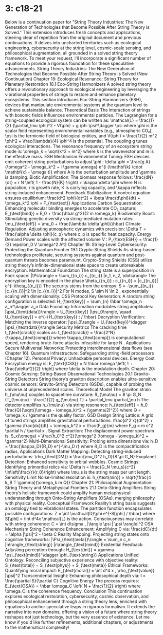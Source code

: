 # 3: c18-21

Below is a continuation paper for "String Theory Industries: The New Generation of Technologies that Become Possible After String Theory is Solved." This extension introduces fresh concepts and applications, steering clear of repetition from the original document and previous continuations. It delves into uncharted territories such as ecological engineering, cybersecurity at the string level, cosmic-scale sensing, and philosophical augmentation, all grounded in a solved string theory framework. To meet your request, I'll incorporate a significant number of equations to provide a rigorous foundation for these speculative advancements.
String Theory Industries: The New Generation of Technologies that Become Possible After String Theory is Solved (New Continuation)
Chapter 18: Ecological Resonance: String Theory for Planetary Restoration
18.1 Eco-String Harmonizers
A solved string theory offers a revolutionary approach to ecological engineering by leveraging the vibrational properties of strings to restore and enhance planetary ecosystems. This section introduces Eco-String Harmonizers (ESH), devices that manipulate environmental systems at the quantum level to achieve sustainable balance.
Theoretical Basis
The interaction of strings with bosonic fields influences environmental particles. The Lagrangian for a string-coupled ecological system can be written as:
\mathcal{L} = \frac{1}{2} (\partial_\mu \phi)^2 - V(\phi) + g \phi \psi^\dagger \psi
where 
\phi
 is the scalar field representing environmental variables (e.g., atmospheric CO₂), 
\psi
 is the fermionic field of biological entities, and 
V(\phi) = \frac{1}{2} m^2 \phi^2 + \frac{\lambda}{4} \phi^4
 is the potential. The coupling 
g
 tunes ecological interactions.
The resonance frequency of an ecosystem string mode is:
\omega_k = \sqrt{k^2 + m^2}
where 
k
 is the wavevector and 
m
 is the effective mass.
ESH Mechanism
Environmental Tuning: ESH devices emit coherent string perturbations to adjust 
\phi
:
\delta \phi = \frac{g A}{\omega^2 - \omega_k^2 + i \gamma \omega} e^{i (\mathbf{k} \cdot \mathbf{x} - \omega t)}
where 
A
 is the perturbation amplitude and 
\gamma
 is damping.
Biotic Amplification: The biomass response follows:
\frac{dN}{dt} = r N \left( 1 - \frac{N}{K} \right) + \kappa \delta \phi
where 
N
 is population, 
r
 is growth rate, 
K
 is carrying capacity, and 
\kappa
 reflects string-induced enhancement.
Feedback Stabilization: A control equation ensures equilibrium:
\frac{d^2 \phi}{dt^2} + \beta \frac{d\phi}{dt} + \omega_k^2 \phi = F_{\text{ext}}
Applications
Carbon Sequestration: Enhancing molecular binding energies to accelerate CO₂ capture:
E_{\text{bind}} = E_0 + \frac{\hbar g^2}{2 m \omega_k}
Biodiversity Boost: Stimulating genetic diversity via string-mediated mutation rates:
\mu_{\text{eff}} = \mu_0 + \frac{\lambda \delta \phi}{\hbar}
Climate Regulation: Adjusting atmospheric dynamics with precision:
\Delta T = \frac{\alpha \delta \phi}{c_p}
where 
c_p
 is specific heat capacity.
Energy Demand
Power scales with the affected volume 
V
:
P_{\text{ESH}} = \frac{1}{2} \epsilon_0 V \omega^2 A^2
Chapter 19: String-Level Cybersecurity: Protecting the Quantum Frontier
19.1 Crypto-String Shields
As string-based technologies proliferate, securing systems against quantum and post-quantum threats becomes paramount. Crypto-String Shields (CSS) utilize string theory’s infinite-dimensional state space to create unbreakable encryption.
Mathematical Foundation
The string state is a superposition in Fock space:
|\Psi\rangle = \sum_{\{n_i\}} c_{\{n_i\}} |n_1, n_2, \dots\rangle
The encryption key is encoded in the phase 
\theta_{\{n_i\}}
:
c_{\{n_i\}} = |c_{\{n_i\}}| e^{i \theta_{\{n_i\}}}
The security stems from the entropy:
S = -\sum_{\{n_i\}} |c_{\{n_i\}}|^2 \ln |c_{\{n_i\}}|^2
For 
N
 modes, 
S \sim N \ln 2
, exponentially scaling with dimensionality.
CSS Protocol
Key Generation: A random string configuration is selected:
H_{\text{key}} = \sum_{n} \hbar \omega_n a_n^\dagger a_n
Data Encoding: Information modulates string amplitudes:
|\psi_{\text{data}}\rangle = U_{\text{key}} |\psi_0\rangle, \quad U_{\text{key}} = e^{-i H_{\text{key}} t / \hbar}
Decryption Verification: Matching the inverse operator:
|\psi_0\rangle = U_{\text{key}}^\dagger |\psi_{\text{data}}\rangle
Security Metrics
The cracking time 
t_{\text{crack}}
 scales as:
t_{\text{crack}} = \frac{2^N}{\kappa_{\text{comp}}}
where 
\kappa_{\text{comp}}
 is computational speed, rendering brute-force attacks infeasible for large 
N
.
Applications
Secure Multiversal Networks: Protecting interdimensional data flows (see Chapter 16).
Quantum Infrastructure: Safeguarding string-field processors (Chapter 12).
Personal Privacy: Unhackable personal devices.
Energy Cost
Encryption energy is:
E_{\text{CSS}} = N \hbar \omega \left( 1 + \frac{\delta^2}{2} \right)
where 
\delta
 is the modulation depth.
Chapter 20: Cosmic Sensing: String-Based Observational Technologies
20.1 Gravito-String Detectors
String theory’s graviton description enables ultra-sensitive cosmic sensors: Gravito-String Detectors (GSDs), capable of probing the universe at unprecedented scales.
Theoretical Model
The graviton strain 
h_{\mu\nu}
 couples to spacetime curvature:
R_{\mu\nu} = 8 \pi G_N (T_{\mu\nu} - \frac{1}{2} g_{\mu\nu} T) + \partial_\mu \partial_\nu h
The detector amplifies 
h_{\mu\nu}
 via string resonance:
h_{\text{eff}} = h_0 \frac{Q}{\sqrt{(\omega - \omega_k)^2 + (\gamma/2)^2}}
where 
Q = \omega_k / \gamma
 is the quality factor.
GSD Design
String Lattice: A grid of tuned strings amplifies gravitational perturbations:
\frac{d^2 x}{dt^2} + \gamma \frac{dx}{dt} + \omega_k^2 x = \frac{F_g}{m}
where 
F_g = m c^2 \partial h / \partial x
.
Signal Extraction: The displacement power spectrum is:
S_x(\omega) = \frac{h_0^2 c^2}{\omega^2 (\omega - \omega_k)^2 + \gamma^2}
Multi-Dimensional Sensitivity: Probing extra dimensions via:
h_D = \frac{\kappa_D}{R_D} e^{-\mu_D r}
where 
R_D
 is the compactification radius.
Applications
Dark Matter Mapping: Detecting string-induced perturbations:
\rho_{\text{DM}} = \frac{\mu_D^2 h_D}{8 \pi G_N}
Exoplanet Detection: Enhanced sensitivity to orbital wobbles.
Cosmic Strings: Identifying primordial relics via:
\Delta h = \frac{G_N \mu_s}{c^2} \ln\left(\frac{r}{r_0}\right)
where 
\mu_s
 is the string mass per unit length.
Sensitivity Limit
Noise-limited resolution is:
h_{\text{min}} = \sqrt{\frac{4 k_B T \gamma}{\omega_k m Q}}
Chapter 21: Philosophical Augmentation: String Theory and Metaphysical Frontiers
21.1 Onto-String Amplifiers
String theory’s holistic framework could amplify human metaphysical understanding through Onto-String Amplifiers (OSAs), merging philosophy with physical reality.
Conceptual Framework
Reality’s string basis suggests an ontology tied to vibrational states. The partition function encapsulates possible configurations:
Z = \int \mathcal{D}\phi e^{-S[\phi] / \hbar}
where 
S[\phi] = \int d^4x \mathcal{L}
 is the action. Consciousness may correlate with string coherence:
C = \int d\sigma \, |\langle \psi | \psi \rangle|^2
OSA Mechanism
String Coherence Enhancement: Amplifying 
C
 via:
\frac{dC}{dt} = \alpha |\psi|^2 - \beta C
Reality Mapping: Projecting string states onto cognitive frameworks:
|\Psi_{\text{meta}}\rangle = \sum_n c_n |n\rangle_{\text{string}} |n\rangle_{\text{mind}}
Existential Feedback: Adjusting perception through:
H_{\text{int}} = \gamma \psi_{\text{mind}}^\dagger \phi_{\text{string}}
Applications
Unified Ontology: Reconciling subjective experience with objective reality:
S_{\text{total}} = S_{\text{phys}} + S_{\text{meta}}
Ethical Frameworks: Quantifying moral impact:
E_{\text{moral}} = \int d^4 x \, \rho_{\text{value}} |\psi|^2
Transcendental Insight: Enhancing philosophical depth via:
I = \frac{\partial S}{\partial C}
Cognitive Energy
The process requires:
E_{\text{OSA}} = \hbar \omega_C \left( N + \frac{1}{2} \right)
where 
\omega_C
 is the coherence frequency.
Conclusion
This continuation explores ecological restoration, cybersecurity, cosmic observation, and philosophical enhancement through a string theory lens, enriched with equations to anchor speculative leaps in rigorous formalism. It extends the narrative into new domains, offering a vision of a future where string theory reshapes not just technology, but the very essence of existence.
Let me know if you'd like further refinements, additional chapters, or adjustments to the mathematical complexity!